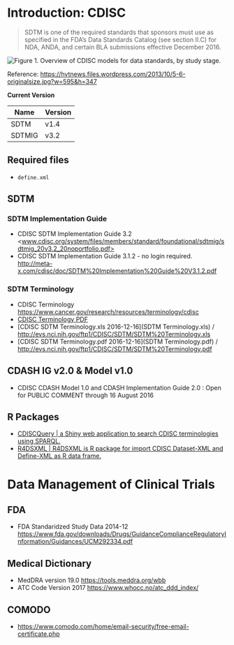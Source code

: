 # Introduction: CDISC

> SDTM is one of the required standards that sponsors must use as specified in the FDA’s Data Standards Catalog (see section II.C) for NDA, ANDA, and certain BLA submissions effective December 2016.

![Figure 1. Overview of CDISC models for data standards, by study stage.](https://hvtnews.files.wordpress.com/2013/10/5-6-originalsize.jpg)

Reference: <https://hvtnews.files.wordpress.com/2013/10/5-6-originalsize.jpg?w=595&h=347>

**Current Version**

Name|Version
---|---
SDTM | v1.4
SDTMIG | v3.2

## Required files

- `define.xml`

## SDTM

### SDTM Implementation Guide

- CDISC SDTM Implementation Guide 3.2 <www.cdisc.org/system/files/members/standard/foundational/sdtmig/sdtmig_20v3.2_20noportfolio.pdf>
- CDISC SDTM Implementation Guide 3.1.2 - no login required. <http://meta-x.com/cdisc/doc/SDTM%20Implementation%20Guide%20V3.1.2.pdf>

### SDTM Terminology

- CDISC Terminology <https://www.cancer.gov/research/resources/terminology/cdisc>
- [CDISC Terminology PDF](https://evs.nci.nih.gov/ftp1/CDISC/SDTM/SDTM%20Terminology.pdf)
- [CDISC SDTM Terminology.xls 2016-12-16](SDTM Terminology.xls) / <http://evs.nci.nih.gov/ftp1/CDISC/SDTM/SDTM%20Terminology.xls>
- [CDISC SDTM Terminology.pdf 2016-12-16](SDTM Terminology.pdf) / <http://evs.nci.nih.gov/ftp1/CDISC/SDTM/SDTM%20Terminology.pdf>

## CDASH IG v2.0 & Model v1.0

- CDISC CDASH Model 1.0 and CDASH Implementation Guide 2.0 : Open for PUBLIC COMMENT through 16 August 2016

## R Packages

- [CDISCQuery | a Shiny web application to search CDISC terminologies using SPARQL.](https://github.com/mokjpn/CDISCQuery)
- [R4DSXML | R4DSXML is R package for import CDISC Dataset-XML and Define-XML as R data frame.](https://github.com/DataDrivenInc/R4DSXML)

# Data Management of Clinical Trials

## FDA

- FDA Standaridzed Study Data 2014-12 <https://www.fda.gov/downloads/Drugs/GuidanceComplianceRegulatoryInformation/Guidances/UCM292334.pdf>

## Medical Dictionary

- MedDRA version 19.0 <https://tools.meddra.org/wbb>
- ATC Code Version 2017 <https://www.whocc.no/atc_ddd_index/>

## COMODO

- <https://www.comodo.com/home/email-security/free-email-certificate.php>
